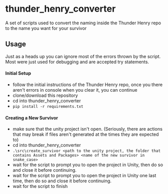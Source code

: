 # thunder_henry_converter
A set of scripts used to convert the naming inside the Thunder Henry repo to the name you want for your survivor

## Usage
Just as a heads up you can ignore most of the errors thrown by the script. Most were just used for debugging and are accepted try statements.

#### Initial Setup
- follow the initial instructions of the Thunder Henry repo, once you there aren't errors in console when you clear it, you can continue
- clone/download this repository
- cd into thunder_henry_converter
- ```pip install -r requirements.txt```

#### Creating a New Survivor
- make sure that the unity project isn't open. (Seriously, there are actions that may break if files aren't generated at the times they are expected to)
- cd into thunder_henry_converter
- ```.\src\create_survivor <path to the unity project, the folder that contains Assets and Packages> <name of the new survivor in snake_case>```
- wait for the script to prompt you to open the project in Unity, then do so and close it before continuing.
- wait for the script to prompt you to open the project in Unity one last time, then do so and close it before continuing.
- wait for the script to finish
